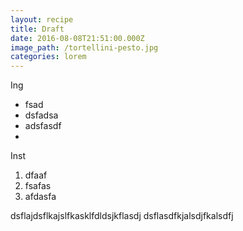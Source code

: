 ```yaml
---
layout: recipe
title: Draft
date: 2016-08-08T21:51:00.000Z
image_path: /tortellini-pesto.jpg
categories: lorem
---
```


Ing
* fsad
* dsfadsa
* adsfasdf
* 

Inst
1. dfaaf
2. fsafas
3. afdasfa

dsflajdsflkajslfkasklfdldsjkflasdj dsflasdfkjalsdjfkalsdfj
